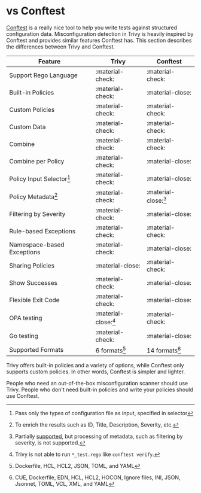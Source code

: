 # vs Conftest
[Conftest][conftest] is a really nice tool to help you write tests against structured configuration data.
Misconfiguration detection in Trivy is heavily inspired by Conftest and provides similar features Conftest has.
This section describes the differences between Trivy and Conftest.

| Feature                     | Trivy                | Conftest             |
| --------------------------- | -------------------- | -------------------- |
| Support Rego Language       | :material-check:     | :material-check:     |
| Built-in Policies           | :material-check:     | :material-close:     |
| Custom Policies             | :material-check:     | :material-check:     |
| Custom Data                 | :material-check:     | :material-check:     |
| Combine                     | :material-check:     | :material-check:     |
| Combine per Policy          | :material-check:     | :material-close:     |
| Policy Input Selector[^1]   | :material-check:     | :material-close:     |
| Policy Metadata[^2]         | :material-check:     | :material-close:[^3] |
| Filtering by Severity       | :material-check:     | :material-close:     |
| Rule-based Exceptions       | :material-check:     | :material-check:     |
| Namespace-based Exceptions  | :material-check:     | :material-close:     |
| Sharing Policies            | :material-close:     | :material-check:     |
| Show Successes              | :material-check:     | :material-close:     |
| Flexible Exit Code          | :material-check:     | :material-close:     |
| OPA testing                 | :material-close:[^4] | :material-check:     |
| Go testing                  | :material-check:     | :material-close:     |
| Supported Formats           | 6 formats[^5]        | 14 formats[^6]       |

Trivy offers built-in policies and a variety of options, while Conftest only supports custom policies.
In other words, Conftest is simpler and lighter.

People who need an out-of-the-box misconfiguration scanner should use Trivy.
People who don't need built-in policies and write your policies should use Conftest.

[^1]: Pass only the types of configuration file as input, specified in selector
[^2]: To enrich the results such as ID, Title, Description, Severity, etc.
[^3]: Partially [supported][conftest-structured], but processing of metadata, such as filtering by severity, is not supported.
[^4]: Trivy is not able to run `*_test.rego` like `conftest verify`.
[^5]: Dockerfile, HCL, HCL2, JSON, TOML, and YAML
[^6]: CUE, Dockerfile, EDN, HCL, HCL2, HOCON, Ignore files, INI, JSON, Jsonnet, TOML, VCL, XML, and YAML


[conftest-structured]: https://github.com/open-policy-agent/conftest/pull/243
[conftest]: https://github.com/open-policy-agent/conftest